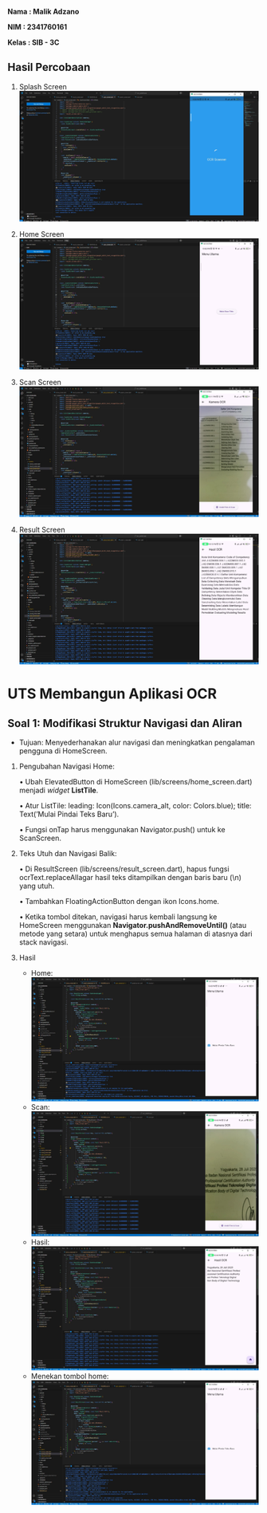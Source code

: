 **Nama  : Malik Adzano**

**NIM   : 2341760161**

**Kelas : SIB - 3C**

## Hasil Percobaan

1. Splash Screen
![Screenshot ocr_sederhana](images/00.jpg)

1. Home Screen
![Screenshot ocr_sederhana](images/01.jpg)

1. Scan Screen
![Screenshot ocr_sederhana](images/02.jpg)

1. Result Screen
![Screenshot ocr_sederhana](images/03.jpg)

# UTS Membangun Aplikasi OCR

## Soal 1: Modifikasi Struktur Navigasi dan Aliran

- Tujuan: Menyederhanakan alur navigasi dan meningkatkan pengalaman pengguna di HomeScreen.
1. Pengubahan Navigasi Home:

    • Ubah ElevatedButton di HomeScreen (lib/screens/home_screen.dart) menjadi *widget* **ListTile**.
    
    • Atur ListTile: leading: Icon(Icons.camera_alt, color: Colors.blue);
    title: Text(’Mulai Pindai Teks Baru’).

    • Fungsi onTap harus menggunakan Navigator.push() untuk ke ScanScreen.

2. Teks Utuh dan Navigasi Balik:
    
    • Di ResultScreen (lib/screens/result_screen.dart), hapus fungsi ocrText.replaceAllagar hasil teks ditampilkan dengan baris baru (\n) yang utuh.
    
    • Tambahkan FloatingActionButton dengan ikon Icons.home.
    
    • Ketika tombol ditekan, navigasi harus kembali langsung ke HomeScreen menggunakan **Navigator.pushAndRemoveUntil()** (atau metode yang setara) untuk menghapus semua halaman di atasnya dari stack navigasi.

3. Hasil
    - Home:
![Screenshot ocr_sederhana](images/1.1.jpg)
    - Scan:
![Screenshot ocr_sederhana](images/1.2.1.jpg)
    - Hasil:
![Screenshot ocr_sederhana](images/1.2.2.jpg)
    - Menekan tombol home:
![Screenshot ocr_sederhana](images/1.1.jpg)